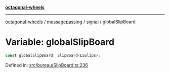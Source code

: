 [**octagonal-wheels**](../../../README.md)

***

[octagonal-wheels](../../../modules.md) / [messagepassing](../../README.md) / [signal](../README.md) / globalSlipBoard

# Variable: globalSlipBoard

```ts
const globalSlipBoard: SlipBoard<LSSlips>;
```

Defined in: [src/bureau/SlipBoard.ts:236](https://github.com/vrtmrz/octagonal-wheels/blob/main/src/bureau/SlipBoard.ts#L236)
